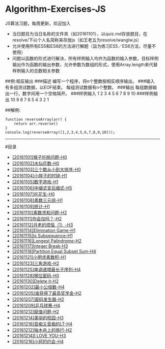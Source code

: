 # Algorithm-Exercises-JS
JS算法习题，每周更新，欢迎加入
* 当日题目为当日名称的文件夹（如20161101），以quiz.md存放题目，在resolve/下以个人名简称来存放js（如王老五为resolve/wanglw.js） 
* 允许使用所有ES5和ES6的方法进行解题（旨为练习ES5／ES6方法，尽量不使用）
* 问题以函数的形式进行解决，所有样例输入均作为函数的输入参数，目标样例输出作为函数的输出参数，允许参数为数组的形式，使用Array.length来代替样例输入的总数相关参数  

##例:相反输出
###描述
编写一个程序，将n个整数按相反顺序输出。
###输入
有多组测试数据，以EOF结束。
每组测试数据有n个整数。
###输出
每组数据输出一行，数字间用一个空格隔开。
###样例输入
1 2 3 4 5 6 7 8 9 10
###样例输出
10 9 8 7 6 5 4 3 2 1

##解例:
```
function reverseArray(arr) {  
    return arr.reverse()  
} 
console.log(reverseArray([1,2,3,4,5,6,7,8,9,10]));
```
---
#目录
* [[20161101]猴子吃桃问题-H0](20161101/quiz.md)
* [[20161102]水仙花数-H0](20161102/quiz.md)
* [[20161103]三个数从小到大排序-H0](20161103/quiz.md)
* [[20161104]小胖子的时钟-H1](20161104/quiz.md)
* [[20161105]数字游戏-H1](20161105/quiz.md)
* [[20161106]中缀式变后缀式-H5](20161106/quiz.md)
* [[20161107]吃花生-H0](20161107/quiz.md)
* [[20161108]素数三元组-H1](20161108/quiz.md)
* [[20161109]统计-H1](20161109/quiz.md)
* [[20161110]素数求和问题-H2](20161110/quiz.md)
* [[20161111]你会加吗？-H2](20161111/quiz.md)
* [[20161112]月老的烦恼（1）-H3](20161112/quiz.md)
* [[20161114]Elimination Game-H1](20161114/quiz.md)
* [[20161115]Is Subsequence-H1](20161115/quiz.md)
* [[20161116]Longest Palindrome-H2](20161116/quiz.md)
* [[20161117]Integer Break-H3](20161117/quiz.md)
* [[20161118]Partition Equal Subset Sum-H4](20161118/quiz.md)
* [[20161121]小明求素数积-H1](20161121/quiz.md)
* [[20161123]三角游戏-H2](20161123/quiz.md)
* [[20161125]单调递增最长子序列-H4](20161125/quiz.md)
* [[20161128]移位密码-H0](20161128/quiz.md)
* [[20161130]Delete it-H2](20161130/quiz.md)
* [[20161202]最小公倍数-H4](20161202/quiz.md)
* [[20161205]谁获得了最高奖学金-H2](20161205/quiz.md)
* [[20161207]密码发生器-H2](20161207/quiz.md)
* [[20161209]乒乓球赛-H4](20161209/quiz.md)
* [[20161212]赋值问题-H2](20161212/quiz.md)
* [[20161214]美丽的校园-H3](20161214/quiz.md)
* [[20161216]音痴又音痴的LT-H4](20161216/quiz.md)
* [[20161212]独木舟上的旅行-H2](20161219/quiz.md)
* [[20161214]I LOVE YOU-H3](20161221/quiz.md)
* [[20161216]小珂的约会-H4](20161223/quiz.md)
